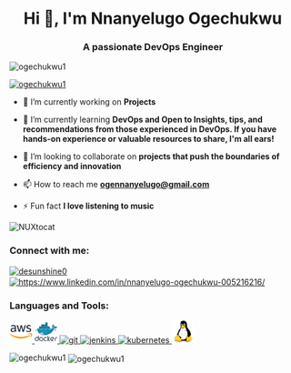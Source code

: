 <h1 align="center">Hi 👋, I'm Nnanyelugo Ogechukwu</h1>
<h3 align="center">A passionate DevOps Engineer</h3>

<p align="left"> <img src="https://komarev.com/ghpvc/?username=ogechukwu1&label=Profile%20views&color=0e75b6&style=flat" alt="ogechukwu1" /> </p>

<p align="left"> <a href="https://github.com/ryo-ma/github-profile-trophy"><img src="https://github-profile-trophy.vercel.app/?username=ogechukwu1" alt="ogechukwu1" /></a> </p>

- 🔭 I’m currently working on **Projects**

- 🌱 I’m currently learning **DevOps and Open to Insights, tips, and recommendations from those experienced in DevOps. If you have hands-on experience or valuable resources to share, I'm all ears!**

- 👯 I’m looking to collaborate on **projects that push the boundaries of efficiency and innovation**

- 📫 How to reach me **ogennanyelugo@gmail.com**

- ⚡ Fun fact **I love listening to music**


![NUXtocat](https://raw.githubusercontent.com/ogechukwu1/ogechukwu1/main/assets/109708450/9ba8d494-493d-43f0-844b-d667e4cb8702.gif)




<h3 align="left">Connect with me:</h3>
<p align="left">
<a href="https://twitter.com/desunshine0" target="blank"><img align="center" src="https://raw.githubusercontent.com/rahuldkjain/github-profile-readme-generator/master/src/images/icons/Social/twitter.svg" alt="desunshine0" height="30" width="40" /></a>
<a href="https://linkedin.com/in/https://www.linkedin.com/in/nnanyelugo-ogechukwu-005216216/" target="blank"><img align="center" src="https://raw.githubusercontent.com/rahuldkjain/github-profile-readme-generator/master/src/images/icons/Social/linked-in-alt.svg" alt="https://www.linkedin.com/in/nnanyelugo-ogechukwu-005216216/" height="30" width="40" /></a>
</p>

<h3 align="left">Languages and Tools:</h3>
<p align="left"> <a href="https://aws.amazon.com" target="_blank" rel="noreferrer"> <img src="https://raw.githubusercontent.com/devicons/devicon/master/icons/amazonwebservices/amazonwebservices-original-wordmark.svg" alt="aws" width="40" height="40"/> </a> <a href="https://www.docker.com/" target="_blank" rel="noreferrer"> <img src="https://raw.githubusercontent.com/devicons/devicon/master/icons/docker/docker-original-wordmark.svg" alt="docker" width="40" height="40"/> </a> <a href="https://git-scm.com/" target="_blank" rel="noreferrer"> <img src="https://www.vectorlogo.zone/logos/git-scm/git-scm-icon.svg" alt="git" width="40" height="40"/> </a> <a href="https://www.jenkins.io" target="_blank" rel="noreferrer"> <img src="https://www.vectorlogo.zone/logos/jenkins/jenkins-icon.svg" alt="jenkins" width="40" height="40"/> </a> <a href="https://kubernetes.io" target="_blank" rel="noreferrer"> <img src="https://www.vectorlogo.zone/logos/kubernetes/kubernetes-icon.svg" alt="kubernetes" width="40" height="40"/> </a> <a href="https://www.linux.org/" target="_blank" rel="noreferrer"> <img src="https://raw.githubusercontent.com/devicons/devicon/master/icons/linux/linux-original.svg" alt="linux" width="40" height="40"/> </a> </p>

<p><img align="left" src="https://github-readme-stats.vercel.app/api/top-langs?username=ogechukwu1&show_icons=true&locale=en&layout=compact" alt="ogechukwu1" /></p>

<p>&nbsp;<img align="center" src="https://github-readme-stats.vercel.app/api?username=ogechukwu1&show_icons=true&locale=en" alt="ogechukwu1" /></p>
